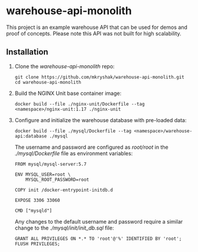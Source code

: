 # warehouse-api-monolith
This project is an example warehouse API that can be used for demos and proof of concepts. Please note this API was not built for high scalability.

## Installation ##
1.  Clone the *warehouse-api-monolith* repo:
    ```
    git clone https://github.com/mkryshak/warehouse-api-monolith.git
    cd warehouse-api-monolith
    ```
    
2. Build the NGINX Unit base container image:
   
   ```
   docker build --file ./nginx-unit/Dockerfile --tag <namespace>/nginx-unit:1.17 ./nginx-unit
   ```
   
3. Configure and initialize the warehouse database with pre-loaded data:
   
   ```
   docker build --file ./mysql/Dockerfile --tag <namespace>/warehouse-api:database ./mysql
   ```
   The username and password are configured as *root/root* in the *./mysql/Dockerfile* file as environment variables:
   ```
   FROM mysql/mysql-server:5.7
   
   ENV MYSQL_USER=root \
       MYSQL_ROOT_PASSWORD=root
   
   COPY init /docker-entrypoint-initdb.d
   
   EXPOSE 3306 33060
   
   CMD ["mysqld"]
   ```
   Any changes to the default username and password require a similar change to the *./mysql/init/init_db.sql* file:
   ```
   GRANT ALL PRIVILEGES ON *.* TO 'root'@'%' IDENTIFIED BY 'root';
   FLUSH PRIVILEGES;
   ```
   
